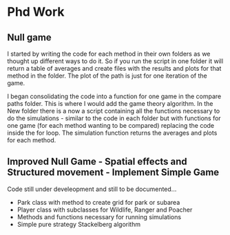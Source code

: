 # Phd Work

## Null game

I started by writing the code for each method in their own folders as we thought up different ways to do it. So if you run the script in one folder it will return a table of averages and create files with the results and plots for that method in the folder. The plot of the path is just for one iteration of the game.

I began consolidating the code into a function for one game in the compare paths folder. This is where I would add the game theory algorithm. In the New folder there is a now a script containing all the functions necessary to do the simulations - similar to the code in each folder but with functions for one game (for each method wanting to be compared) replacing the code inside the for loop. The simulation function returns the averages and plots for each method.

## Improved Null Game - Spatial effects and Structured movement - Implement Simple Game

Code still under develeopment and still to be documented...
- Park class with method to create grid for park or subarea
- Player class with subclasses for Wildlife, Ranger and Poacher
- Methods and functions necessary for running simulations
- Simple pure strategy Stackelberg algorithm
